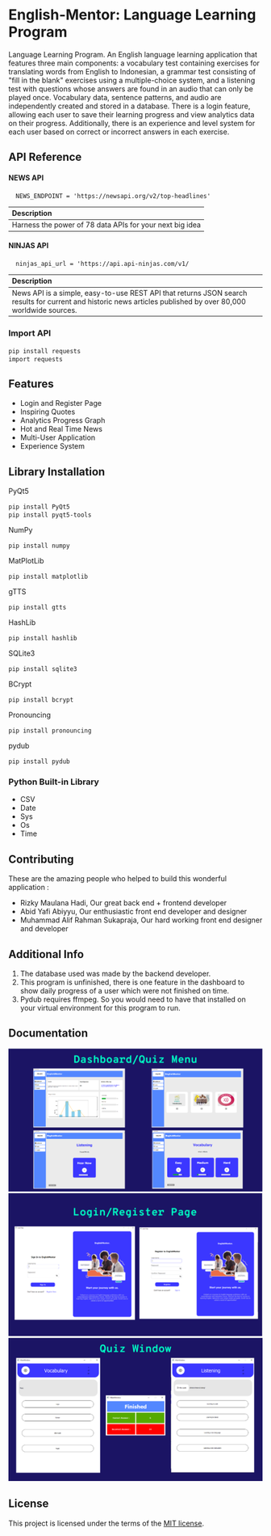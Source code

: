 # English-Mentor: Language Learning Program

Language Learning Program. An English language learning application that features three main components: a vocabulary test containing exercises for translating words from English to Indonesian, a grammar test consisting of "fill in the blank" exercises using a multiple-choice system, and a listening test with questions whose answers are found in an audio that can only be played once. Vocabulary data, sentence patterns, and audio are independently created and stored in a database. There is a login feature, allowing each user to save their learning progress and view analytics data on their progress. Additionally, there is an experience and level system for each user based on correct or incorrect answers in each exercise.



## API Reference

#### NEWS API

```https://api-ninjas.com/
  NEWS_ENDPOINT = 'https://newsapi.org/v2/top-headlines'
```

| Description                |
| :------------------------- |
| Harness the power of 78 data APIs for your next big idea|

#### NINJAS API

```https://newsapi.org/
  ninjas_api_url = 'https://api.api-ninjas.com/v1/
```

| Description                       |
| :-------------------------------- |
| News API is a simple, easy-to-use REST API that returns JSON search results for current and historic news articles published by over 80,000 worldwide sources. |

### Import API
```
pip install requests
import requests
```


## Features

- Login and Register Page
- Inspiring Quotes
- Analytics Progress Graph
- Hot and Real Time News
- Multi-User Application
- Experience System


## Library Installation

PyQt5
```PyQt5
pip install PyQt5
pip install pyqt5-tools
```

NumPy
```NumPy
pip install numpy
```

MatPlotLib
```MatPlotLib
pip install matplotlib
```

gTTS
```gTTS    
pip install gtts
```

HashLib
```HashLib    
pip install hashlib
```

SQLite3
```SQLite3    
pip install sqlite3
```

BCrypt
```BCrypt
pip install bcrypt
```

Pronouncing
```Pronouncing
pip install pronouncing
```
pydub
```pydub
pip install pydub
```

### Python Built-in Library
- CSV
- Date
- Sys
- Os
- Time


## Contributing

These are the amazing people who helped to build this wonderful application :

- Rizky Maulana Hadi, Our great back end + frontend developer
- Abid Yafi Abiyyu, Our enthusiastic front end developer and designer
- Muhammad Alif Rahman Sukapraja, Our hard working front end designer and developer

## Additional Info
1. The database used was made by the backend developer.
2. This program is unfinished, there is one feature in the dashboard to show daily progress of a user which were not finished on time.
3. Pydub requires ffmpeg. So you would need to have that installed on your virtual environment for this program to run.

## Documentation
![Alt Text](https://github.com/rizkyarchives/English-Mentor/blob/main/output_dashboard.png)
![Alt Text](https://github.com/rizkyarchives/English-Mentor/blob/main/output_login.png)
![Alt Text](https://github.com/rizkyarchives/English-Mentor/blob/main/output_quiz.png)

## License
This project is licensed under the terms of the [MIT license](https://github.com/rizkyarchives/English-Mentor/blob/main/LICENSE).
